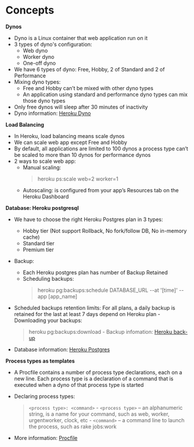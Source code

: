 # Concepts

**Dynos**
  - Dyno is a Linux container that web application run on it
  - 3 types of dyno's configuration:
    - Web dyno
    - Worker dyno
    - One-off dyno
  - We have 6 types of dyno: Free, Hobby, 2 of Standard and 2 of Performance
  - Mixing dyno types:
    - Free and Hobby can’t be mixed with other dyno types
    - An application using standard and performance dyno types can mix those dyno types
  - Only free dynos will sleep after 30 minutes of inactivity
  - Dyno information: [Heroku Dyno](https://devcenter.heroku.com/articles/free-dyno-hours)

**Load Balancing**
  - In Heroku, load balancing means scale dynos
  - We can scale web app except Free and Hobby
  - By default, all applications are limited to 100 dynos a process type can’t be scaled to more than 10 dynos for performance dynos
  - 2 ways to scale web app:
    - Manual scaling:
        > heroku ps:scale web=2 worker=1
    - Autoscaling: is configured from your app’s Resources tab on the Heroku Dashboard

**Database: Heroku postgresql**
  - We have to choose the right Heroku Postgres plan in 3 types:
    - Hobby tier (Not support Rollback, No fork/follow DB, No in-memory cache)
    - Standard tier
    - Premium tier
  - Backup:
    - Each Heroku postgres plan has number of Backup Retained
    - Scheduling backups:
        > heroku pg:backups:schedule DATABASE_URL --at '[time]' --app [app_name]

   - Scheduled backups retention limits: For all plans, a daily backup is retained for the last at least 7 days depend on Heroku plan
    - Downloading your backups:
        > heroku pg:backups:download
    - Backup infomation: [Heroku back-up](https://devcenter.heroku.com/articles/heroku-postgres-backups)

  - Database information: [Heroku Postgres](https://devcenter.heroku.com/articles/heroku-postgresql)

**Process types as templates**
  - A Procfile contains a number of process type declarations, each on a new line. Each process type is a declaration of a command that is executed when a dyno of that process type is started
  - Declaring process types:
    > `<process type>: <command>`
        - `<process type>` – an alphanumeric string, is a name for your command, such as web, worker, urgentworker, clock, etc
        - `<command>` – a command line to launch the process, such as rake jobs:work

  - More information: [Procfile](https://devcenter.heroku.com/articles/procfile#process-types-as-templates)
